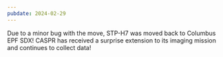```yaml
---
pubdate: 2024-02-29
---
```


Due to a minor bug with the move, STP-H7 was moved back to Columbus EPF SDX!  CASPR has received a surprise extension to its imaging mission and continues to collect data!
